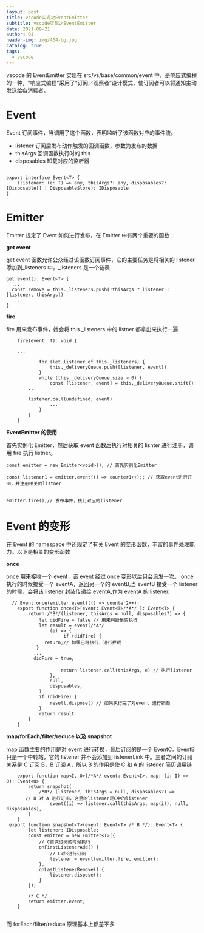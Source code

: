 ```yaml
---
layout: post
title: vscode实现之EventEmitter
subtitle: vscode实现之EventEmitter
date: 2021-09-21
author: Qi
header-img: img/404-bg.jpg
catalog: true
tags:
  - vscode
---
```


vscode 的 EventEmitter 实现在 src/vs/base/common/event 中，是响应式编程的一种，"响应式编程"采用了“订阅／观察者”设计模式，使订阅者可以将通知主动发送给各消费者。

# Event

Event 订阅事件，当调用了这个函数，表明监听了该函数对应的事件流。

- listener 订阅后发布动作触发的回调函数，参数为发布的数据
- thisArgs 回调函数执行时的 this
- disposables 卸载对应的监听器

```

export interface Event<T> {
	(listener: (e: T) => any, thisArgs?: any, disposables?: IDisposable[] | DisposableStore): IDisposable
}

```

# Emitter

Emitter 规定了 Event 如何进行发布，在 Emitter 中有两个重要的函数：

**get event**

get event 函数允许公众经过该函数订阅事件，它的主要任务是将相关的 listener 添加到\_listeners 中，\_listeners 是一个链表

```
get event(): Event<T> {
  ...
  const remove = this._listeners.push(!thisArgs ? listener : [listener, thisArgs])
  ...
}

```

**fire**

fire 用来发布事件，她会将 this.\_listeners 中的 listner 都拿出来执行一遍

```
	fire(event: T): void {

    ...

			for (let listener of this._listeners) {
				this._deliveryQueue.push([listener, event])
			}
			while (this._deliveryQueue.size > 0) {
				const [listener, event] = this._deliveryQueue.shift()!
        ...

        listener.call(undefined, event)
				...
			}
		}
	}

```

**EventEmitter 的使用**

首先实例化 Emitter，然后获取 event 函数后执行对相关的 lisnter 进行注册，调用 fire 执行 listner。

```
const emitter = new Emitter<void>(); // 首先实例化Emitter

const listener1 = emitter.event(() => counter1++);; // 获取event进行订阅，并注册相关的listner


emitter.fire();// 发布事件，执行对应的listener

```

# Event 的变形

在 Event 的 namespace 中还规定了有关 Event 的变形函数，丰富的事件处理能力。以下是相关的变形函数

**once**

once 用来接收一个 event，该 event 经过 once 变形以后只会派发一次。
once 执行的时候接受一个 eventA，返回另一个的 eventB,当 eventB 接受一个 listener 的时候，会将该 listener 封装传递给 eventA,作为 eventA 的 listener.

```
  // Event.once(emitter.event)(() => counter2++);
	export function once<T>(event: Event<T>/*A*/ ): Event<T> {
		return /*B*/(listener, thisArgs = null, disposables?) => {
			let didFire = false // 用来判断是否执行
			let result = event(/*A*/
				(e) => {
					 if (didFire) {
              return;// 如果已经执行，进行拦截
           }
          ...
          didFire = true;

					return listener.call(thisArgs, e) // 执行listener
				},
				null,
				disposables,
			)
			if (didFire) {
				result.dispose() // 如果执行完了对event 进行销毁
			}
			return result
		}
	}

```

**map/forEach/filter/reduce 以及 snapshot**

map 函数主要的作用是对 event 进行转换，最后订阅的是一个 EventC。EventB 只是一个中转站，它的 listener 并不会添加到 listenerLink 中。三者之间的订阅关系是 C 订阅 B，B 订阅 A，所以 B 的作用是使 C 和 A 的 listener 简历调用链

```
	export function map<I, O>(/*A*/ event: Event<I>, map: (i: I) => O): Event<O> {
		return snapshot(
			/*B*/ (listener, thisArgs = null, disposables?) =>
       // B 对 A 进行订阅，这里的listener是C中的listener
				event((i) => listener.call(thisArgs, map(i)), null, disposables),
		)
	}
 export function snapshot<T>(event: Event<T> /* B */): Event<T> {
        let listener: IDisposable;
        const emitter = new Emitter<T>({
            // C首次订阅的时候执行
            onFirstListenerAdd() {
                // C对B进行订阅
                listener = event(emitter.fire, emitter);
            },
            onLastListenerRemove() {
                listener.dispose();
            }
        });

        /* C */
        return emitter.event;
    }


```

而 forEach/filter/reduce 原理基本上都差不多
